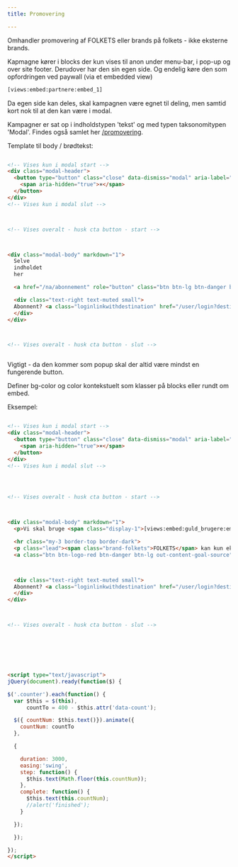 ```yaml
---
title: Promovering

---
```


Omhandler promovering af FOLKETS eller brands på folkets - ikke eksterne brands.

Kapmagne kører i blocks der kun vises til anon under menu-bar, i pop-up og over site footer. Derudover har den sin egen side. Og endelig køre den som opfordringen ved paywall (via et embedded view)

```html
[views:embed:partnere:embed_1]
```

Da egen side kan deles, skal  kampagnen være egnet til deling, men samtid kort nok til at den  kan være i modal.

Kampagner er sat op i indholdstypen 'tekst' og med typen taksonomitypen 'Modal'. Findes også samlet her [/promovering](https://www.folkets.dk/promovering).

Template til body / brødtekst:

```html

<!-- Vises kun i modal start -->
<div class="modal-header">
  <button type="button" class="close" data-dismiss="modal" aria-label="Close">
    <span aria-hidden="true">×</span>
  </button>
</div>
<!-- Vises kun i modal slut -->



<!-- Vises overalt - husk cta button - start -->



<div class="modal-body" markdown="1">
  Selve
  indholdet
  her

  <a href="/na/abonnement" role="button" class="btn btn-lg btn-danger btn-logo-red btn-block">Se fordele</a>

  <div class="text-right text-muted small">
  Abonnent? <a class="loginlinkwithdestination" href="/user/login?destination=/node/3595">Log på og slip for besked</a>
  </div>
</div>



<!-- Vises overalt - husk cta button - slut -->



```

Vigtigt - da den kommer som popup skal der altid være mindst en fungerende button.

Definer bg-color og color kontekstuelt som klasser på blocks eller rundt om embed.

Eksempel:

```html

<!-- Vises kun i modal start -->
<div class="modal-header">
  <button type="button" class="close" data-dismiss="modal" aria-label="Close">
    <span aria-hidden="true">×</span>
  </button>
</div>
<!-- Vises kun i modal slut -->




<!-- Vises overalt - husk cta button - start -->



<div class="modal-body" markdown="1">
  <p>Vi skal bruge <span class="display-1">[views:embed:guld_brugere:embed_4]</span> betalende brugere mere for at "breake even" - vil du være en af dem?</p>

  <hr class="my-3 border-top border-dark">
  <p class="lead"><span class="brand-folkets">FOLKETS</span> kan kun eksistere i kraft af direkte opbakning fra brugerne</p>
  <a class="btn btn-logo-red btn-danger btn-lg out-content-goal-source" href="/na/abonnement" role="button">Se hvordan DU hjælper</a>



  <div class="text-right text-muted small">
  Abonnent? <a class="loginlinkwithdestination" href="/user/login?destination=/node/3595">Log på og slip for besked</a>
  </div>
</div>



<!-- Vises overalt - husk cta button - slut -->







<script type="text/javascript">
jQuery(document).ready(function($) {

$('.counter').each(function() {
  var $this = $(this),
      countTo = 400 - $this.attr('data-count');

  $({ countNum: $this.text()}).animate({
    countNum: countTo
  },

  {

    duration: 3000,
    easing:'swing',
    step: function() {
      $this.text(Math.floor(this.countNum));
    },
    complete: function() {
      $this.text(this.countNum);
      //alert('finished');
    }

  });  

  });

});
</script>



```
